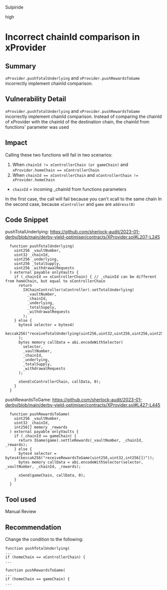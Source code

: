 Sulpiride

high

# Incorrect chainId comparison in xProvider

## Summary
`xProvider.pushTotalUnderlying` and `xProvider.pushRewardsToGame` incorrectly implement chainId comparison.

## Vulnerability Detail
`xProvider.pushTotalUnderlying` and `xProvider.pushRewardsToGame` incorrectly implement chainId comparison. Instead of comparing the chainId of xProvider with the chainId of the destination chain, the chainId from functions' parameter was used

## Impact
Calling these two functions will fail in two scenarios:
1) When `chainId != xControllerChain (or gameChain)` and `xProvider.homeChain == xControllerChain`
2) When `chainId == xControllerChain` and `xControllerChain != xProvider.homeChain`

* `chainId` = incoming _chainId from functions parameters

In the first case, the call will fail because you can't xcall to the same chain
In the second case, because `xController` and `game` are `address(0)`

## Code Snippet
pushTotalUnderlying:
https://github.com/sherlock-audit/2023-01-derby/blob/main/derby-yield-optimiser/contracts/XProvider.sol#L207-L245
```sol
  function pushTotalUnderlying(
    uint256 _vaultNumber,
    uint32 _chainId,
    uint256 _underlying,
    uint256 _totalSupply,
    uint256 _withdrawalRequests
  ) external payable onlyVaults {
    if (_chainId == xControllerChain) { // _chainId can be different from homeChain, but equal to xControllerChain
      return
        IXChainController(xController).setTotalUnderlying(
          _vaultNumber,
          _chainId,
          _underlying,
          _totalSupply,
          _withdrawalRequests
        );
    } else {
      bytes4 selector = bytes4(
        keccak256("receiveTotalUnderlying(uint256,uint32,uint256,uint256,uint256)")
      );
      bytes memory callData = abi.encodeWithSelector(
        selector,
        _vaultNumber,
        _chainId,
        _underlying,
        _totalSupply,
        _withdrawalRequests
      );

      xSend(xControllerChain, callData, 0);
    }
  }
```

pushRewardsToGame:
https://github.com/sherlock-audit/2023-01-derby/blob/main/derby-yield-optimiser/contracts/XProvider.sol#L427-L445
```sol
  function pushRewardsToGame(
    uint256 _vaultNumber,
    uint32 _chainId,
    int256[] memory _rewards
  ) external payable onlyVaults {
    if (_chainId == gameChain) {
      return IGame(game).settleRewards(_vaultNumber, _chainId, _rewards);
    } else {
      bytes4 selector = bytes4(keccak256("receiveRewardsToGame(uint256,uint32,int256[])"));
      bytes memory callData = abi.encodeWithSelector(selector, _vaultNumber, _chainId, _rewards);

      xSend(gameChain, callData, 0);
    }
  }
```

## Tool used

Manual Review

## Recommendation
Change the condition to the following:
```sol
function pushTotalUnderlying(
...
if (homeChain == xControllerChain) {
...
```

```sol
function pushRewardsToGame(
...
if (homeChain == gameChain) {
...
```
